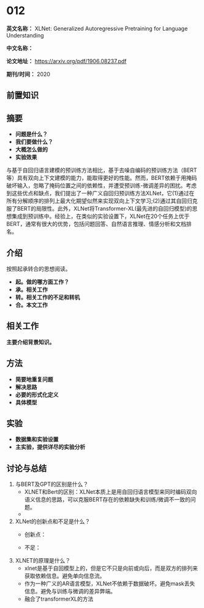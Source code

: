 # 012

**英文名称：** XLNet: Generalized Autoregressive Pretraining for Language Understanding

**中文名称：** 

**论文地址：** https://arxiv.org/pdf/1906.08237.pdf

**期刊/时间：** 2020

## 前置知识

## 摘要

- **问题是什么？**
- **我们要做什么？**
- **大概怎么做的**
- **实验效果**

与基于自回归语言建模的预训练方法相比，基于去噪自编码的预训练方法（BERT等）具有双向上下文建模的能力，能取得更好的性能。然而，BERT依赖于用掩码破坏输入，忽略了掩码位置之间的依赖性，并遭受预训练-微调差异的困扰。考虑到这些优点和缺点，我们提出了一种广义自回归预训练方法XLNet，它(1)通过在所有分解顺序的排列上最大化期望似然来实现双向上下文学习;(2)通过其自回归克服了BERT的局限性。此外，XLNet将Transformer-XL(最先进的自回归模型)的思想集成到预训练中。经验上，在类似的实验设置下，XLNet在20个任务上优于BERT，通常有很大的优势，包括问题回答、自然语言推理、情感分析和文档排名。


## 介绍

按照起承转合的思想阅读。
- **起。做的哪方面工作？**
- **承。相关工作**
- **转。相关工作的不足和转机**
- **合。本文工作**



## 相关工作

**主要介绍背景知识。**

## 方法

- **简要地重复问题**
- **解决思路**
- **必要的形式化定义**
- **具体模型**



## 实验

- **数据集和实验设置**
- **主实验，提供详尽的实验分析**


## 讨论与总结
1. 与BERT及GPT的区别是什么？
   - XLNET和Bert的区别：XLNet本质上是用自回归语言模型来同时编码双向语义信息的思路，可以克服BERT存在的依赖缺失和训练/微调不一致的问题。
   - 
2. XLNet的创新点和不足是什么？
   - 创新点：
    
   - 不足：
3. XLNET的原理是什么？
   - xlnet是基于自回模型上的，但是它不只是向前或向后，而是双方的排列来获取依赖信息。避免单向信息流。
   - 作为一种广义的AR语言模型，XLNet不依赖于数据破坏。避免mask丢失信息。避免与训练与微调的差异弊端。
   - 融合了transformerXL的方法

